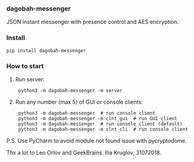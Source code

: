### dagobah-messenger ###
JSON instant messenger with presence control and AES encryption.

### Install ###

    pip install dagobah-messenger
    
### How to start ###

1. Run server:

		python3 -m dagobah-messenger -m server

2. Run any number (max 5) of GUI or console clients:
		
		python3 -m dagobah-messenger  # run console client
		python3 -m dagobah-messenger -m clnt_gui  # run GUI client
		python3 -m dagobah-messenger  # run console client (default)
		python3 -m dagobah-messenger -m clnt_cli  # run console client


P.S. Use PyCharm to avoid module not found issue with pycryptodome.

Thx a lot to Leo Orlov and GeekBrains.
Ilia Kruglov, 31072018.
